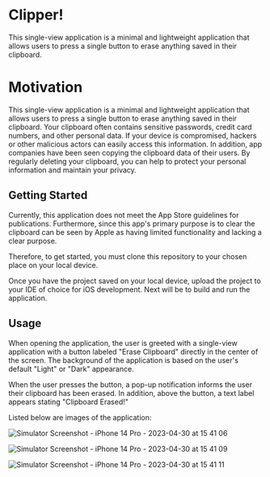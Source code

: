 
# Clipper!

This single-view application is a minimal and lightweight application that allows users to press a single button to erase anything saved in their clipboard.


# Motivation

This single-view application is a minimal and lightweight application that allows users to press a single button to erase anything saved in their clipboard. Your clipboard often contains sensitive passwords, credit card numbers, and other personal data. If your device is compromised, hackers or other malicious actors can easily access this information. In addition, app companies have been seen copying the clipboard data of their users. By regularly deleting your clipboard, you can help to protect your personal information and maintain your privacy.
## Getting Started

Currently, this application does not meet the App Store guidelines for publications. Furthermore, since this app's primary purpose is to clear the clipboard can be seen by Apple as having limited functionality and lacking a clear purpose.

Therefore, to get started, you must clone this repository to your chosen place on your local device.

Once you have the project saved on your local device, upload the project to your IDE of choice for iOS development. Next will be to build and run the application.



## Usage

When opening the application, the user is greeted with a single-view application with a button labeled "Erase Clipboard" directly in the center of the screen. The background of the application is based on the user's default "Light" or "Dark" appearance.

When the user presses the button, a pop-up notification informs the user their clipboard has been erased. In addition, above the button, a text label appears stating "Clipboard Erased!"

Listed below are images of the application:


![Simulator Screenshot - iPhone 14 Pro - 2023-04-30 at 15 41 06](https://user-images.githubusercontent.com/89234922/235376398-ab9456a8-ae60-421d-9816-ee7fc59852d6.png)

![Simulator Screenshot - iPhone 14 Pro - 2023-04-30 at 15 41 09](https://user-images.githubusercontent.com/89234922/235376400-4cabd215-03f2-44db-8227-55459b3dc9bc.png)

![Simulator Screenshot - iPhone 14 Pro - 2023-04-30 at 15 41 11](https://user-images.githubusercontent.com/89234922/235376401-ff0ce0d6-500e-44be-8705-edc7fe6ad913.png)
